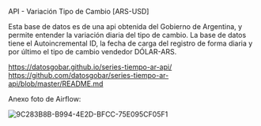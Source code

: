 API - Variación Tipo de Cambio [ARS-USD]

Esta base de datos es de una api obtenida del Gobierno de Argentina, y permite entender la variación diaria del tipo de cambio. 
La base de datos tiene el Autoincremental ID, la fecha de carga del registro de forma diaria y por último el tipo de cambio vendedor DÓLAR-ARS. 

https://datosgobar.github.io/series-tiempo-ar-api/
https://github.com/datosgobar/series-tiempo-ar-api/blob/master/README.md 

Anexo foto de Airflow:

![9C283B8B-B994-4E2D-BFCC-75E095CF05F1](https://github.com/MauricioBenegas/data_engineering_project/assets/88257134/35e56137-d897-4d33-ba1d-a42bde98f6ff)
